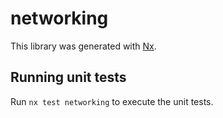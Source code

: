 # networking

This library was generated with [Nx](https://nx.dev).

## Running unit tests

Run `nx test networking` to execute the unit tests.

